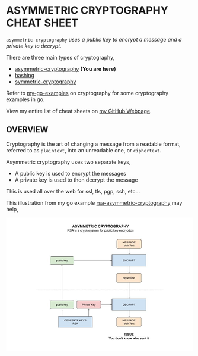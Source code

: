 # ASYMMETRIC CRYPTOGRAPHY CHEAT SHEET

`asymmetric-cryptography` _uses a public key to encrypt a message
and a private key to decrypt._

There are three main types of cryptography,

* [asymmetric-cryptography](https://github.com/JeffDeCola/my-cheat-sheets/tree/master/software/development/software-architectures/cryptography/asymmetric-cryptography-cheat-sheet)
  **(You are here)**
* [hashing](https://github.com/JeffDeCola/my-cheat-sheets/tree/master/software/development/software-architectures/cryptography/hashing-cheat-sheet)
* [symmetric-cryptography](https://github.com/JeffDeCola/my-cheat-sheets/tree/master/software/development/software-architectures/cryptography/symmetric-cryptography-cheat-sheet)

Refer to
[my-go-examples](https://github.com/JeffDeCola/my-go-examples#cryptography)
on cryptography for some cryptography examples in go.

View my entire list of cheat sheets on
[my GitHub Webpage](https://jeffdecola.github.io/my-cheat-sheets/).

## OVERVIEW

Cryptography is the art of changing a message from a readable format,
referred to as `plaintext`, into an unreadable one, or `ciphertext`.

Asymmetric cryptography uses two separate keys,

* A public key is used to encrypt the messages
* A private key is used to then decrypt the message

This is used all over the web for ssl, tls, pgp, ssh, etc...

This illustration from my go example
[rsa-asymmetric-cryptography](https://github.com/JeffDeCola/my-go-examples/tree/master/cryptography/asymmetric-cryptography/rsa-asymmetric-cryptography)
may help,

![IMAGE - rsa-asymmetric-cryptography.jpg - IMAGE](https://github.com/JeffDeCola/my-go-examples/blob/master/docs/pics/rsa-asymmetric-cryptography.jpg)
